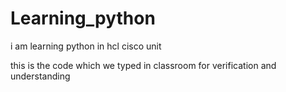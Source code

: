# Learning_python
i am learning python in hcl cisco unit


this is the code which we typed in classroom for verification and understanding
